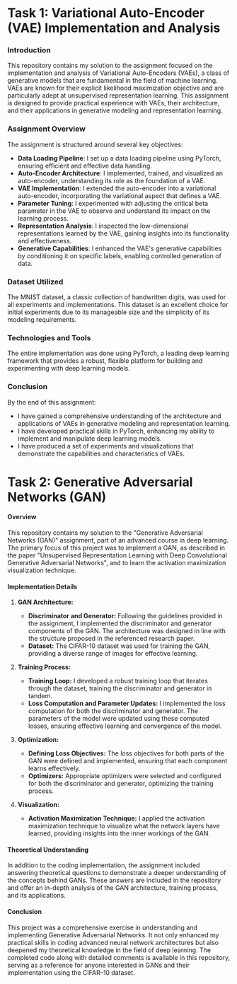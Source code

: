# Task 1: Variational Auto-Encoder (VAE) Implementation and Analysis

### Introduction
This repository contains my solution to the assignment focused on the implementation and analysis of Variational Auto-Encoders (VAEs), a class of generative models that are fundamental in the field of machine learning. VAEs are known for their explicit likelihood maximization objective and are particularly adept at unsupervised representation learning. This assignment is designed to provide practical experience with VAEs, their architecture, and their applications in generative modeling and representation learning.

### Assignment Overview
The assignment is structured around several key objectives:
- **Data Loading Pipeline**: I set up a data loading pipeline using PyTorch, ensuring efficient and effective data handling.
- **Auto-Encoder Architecture**: I implemented, trained, and visualized an auto-encoder, understanding its role as the foundation of a VAE.
- **VAE Implementation**: I extended the auto-encoder into a variational auto-encoder, incorporating the variational aspect that defines a VAE.
- **Parameter Tuning**: I experimented with adjusting the critical beta parameter in the VAE to observe and understand its impact on the learning process.
- **Representation Analysis**: I inspected the low-dimensional representations learned by the VAE, gaining insights into its functionality and effectiveness.
- **Generative Capabilities**: I enhanced the VAE's generative capabilities by conditioning it on specific labels, enabling controlled generation of data.

### Dataset Utilized
The MNIST dataset, a classic collection of handwritten digits, was used for all experiments and implementations. This dataset is an excellent choice for initial experiments due to its manageable size and the simplicity of its modeling requirements.

### Technologies and Tools
The entire implementation was done using PyTorch, a leading deep learning framework that provides a robust, flexible platform for building and experimenting with deep learning models.

### Conclusion
By the end of this assignment:
- I have gained a comprehensive understanding of the architecture and applications of VAEs in generative modeling and representation learning.
- I have developed practical skills in PyTorch, enhancing my ability to implement and manipulate deep learning models.
- I have produced a set of experiments and visualizations that demonstrate the capabilities and characteristics of VAEs.


# Task 2: Generative Adversarial Networks (GAN)

#### Overview

This repository contains my solution to the "Generative Adversarial Networks (GAN)" assignment, part of an advanced course in deep learning. The primary focus of this project was to implement a GAN, as described in the paper "Unsupervised Representation Learning with Deep Convolutional Generative Adversarial Networks", and to learn the activation maximization visualization technique.

#### Implementation Details

1. **GAN Architecture:**
   - **Discriminator and Generator:** Following the guidelines provided in the assignment, I implemented the discriminator and generator components of the GAN. The architecture was designed in line with the structure proposed in the referenced research paper.
   - **Dataset:** The CIFAR-10 dataset was used for training the GAN, providing a diverse range of images for effective learning.

2. **Training Process:**
   - **Training Loop:** I developed a robust training loop that iterates through the dataset, training the discriminator and generator in tandem.
   - **Loss Computation and Parameter Updates:** I implemented the loss computation for both the discriminator and generator. The parameters of the model were updated using these computed losses, ensuring effective learning and convergence of the model.

3. **Optimization:**
   - **Defining Loss Objectives:** The loss objectives for both parts of the GAN were defined and implemented, ensuring that each component learns effectively.
   - **Optimizers:** Appropriate optimizers were selected and configured for both the discriminator and generator, optimizing the training process.

4. **Visualization:**
   - **Activation Maximization Technique:** I applied the activation maximization technique to visualize what the network layers have learned, providing insights into the inner workings of the GAN.

#### Theoretical Understanding

In addition to the coding implementation, the assignment included answering theoretical questions to demonstrate a deeper understanding of the concepts behind GANs. These answers are included in the repository and offer an in-depth analysis of the GAN architecture, training process, and its applications.

#### Conclusion

This project was a comprehensive exercise in understanding and implementing Generative Adversarial Networks. It not only enhanced my practical skills in coding advanced neural network architectures but also deepened my theoretical knowledge in the field of deep learning. The completed code along with detailed comments is available in this repository, serving as a reference for anyone interested in GANs and their implementation using the CIFAR-10 dataset.
